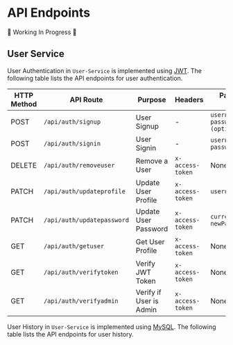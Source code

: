  # API Endpoints

🔨 Working In Progress 🔨

## User Service

User Authentication in `User-Service` is implemented using [JWT](https://jwt.io/). The following table lists the API endpoints for user authentication.

| HTTP Method | API Route                 | Purpose                 | Headers         | Parameters (JSON)                             | User Roles    |
|-------------|---------------------------|-------------------------|-----------------|-----------------------------------------------|---------------|
| POST        | `/api/auth/signup`        | User Signup             | -               | `username, email, password, roles (optional)` | Any           |
| POST        | `/api/auth/signin`        | User Signin             | -               | `username, password`                          | Any           |
| DELETE      | `/api/auth/removeuser`    | Remove a User           | `x-access-token`| None                                          | -             |
| PATCH       | `/api/auth/updateprofile` | Update User Profile     | `x-access-token`| `username, email`                             | User / Admin  |
| PATCH       | `/api/auth/updatepassword`| Update User Password    | `x-access-token`| `currentPassword, newPassword`                | User / Admin  |
| GET         | `/api/auth/getuser`       | Get User Profile        | `x-access-token`| None                                          | User / Admin  |
| GET         | `/api/auth/verifytoken`   | Verify JWT Token        | `x-access-token`| None                                          | User / Admin  |
| GET         | `/api/auth/verifyadmin`   | Verify if User is Admin | `x-access-token`| None                                          | Admin Only    |


User History in `User-Service` is implemented using [MySQL](https://www.mysql.com/). The following table lists the API endpoints for user history.

